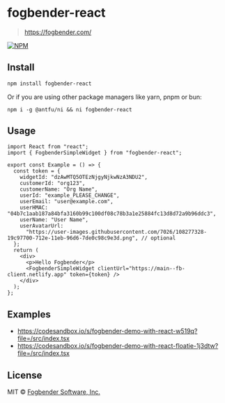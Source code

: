 # fogbender-react

> https://fogbender.com/

[![NPM](https://img.shields.io/npm/v/fogbender-react.svg)](https://www.npmjs.com/package/fogbender-react)

## Install

```bash
npm install fogbender-react
```

Or if you are using other package managers like yarn, pnpm or bun:

```
npm i -g @antfu/ni && ni fogbender-react
```

## Usage

```tsx
import React from "react";
import { FogbenderSimpleWidget } from "fogbender-react";

export const Example = () => {
  const token = {
    widgetId: "dzAwMTQ5OTEzNjgyNjkwNzA3NDU2",
    customerId: "org123",
    customerName: "Org Name",
    userId: "example_PLEASE_CHANGE",
    userEmail: "user@example.com",
    userHMAC: "04b7c1aab187a84bfa3160b99c100df08c78b3a1e25884fc13d8d72a9b96ddc3",
    userName: "User Name",
    userAvatarUrl:
      "https://user-images.githubusercontent.com/7026/108277328-19c97700-712e-11eb-96d6-7de0c98c9e3d.png", // optional
  };
  return (
    <div>
      <p>Hello Fogbender</p>
      <FogbenderSimpleWidget clientUrl="https://main--fb-client.netlify.app" token={token} />
    </div>
  );
};
```

## Examples

- https://codesandbox.io/s/fogbender-demo-with-react-w519q?file=/src/index.tsx
- https://codesandbox.io/s/fogbender-demo-with-react-floatie-1j3dtw?file=/src/index.tsx

## License

MIT © [Fogbender Software, Inc.](https://github.com/fogbender)
